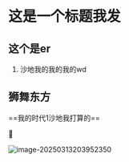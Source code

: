 # **这是一个标题我发**

## 这个是er

1. 沙地我的我的我的wd



## 狮舞东方

==我的时代1沙地我打算的==

:black_heart:







![image-20250313203952350](#这是一个标题我发.assets/image-20250313203952350.png)

